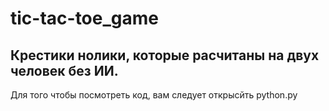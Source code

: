 # tic-tac-toe_game

## Крестики нолики, которые расчитаны на двух человек без ИИ.

Для того чтобы посмотреть код, вам следует открыcйть python.py
 
